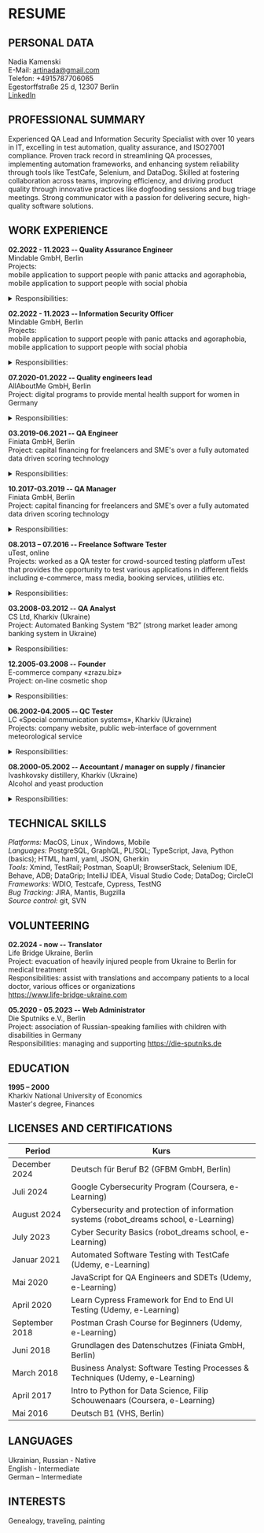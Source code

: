 # RESUME

## PERSONAL DATA
Nadia Kamenski\
E-Mail: artinada@gmail.com\
Telefon: +4915787706065\
Egestorffstraße 25 d, 12307 Berlin\
[LinkedIn](https://www.linkedin.com/in/nadia-kamenski-0749a323)

## PROFESSIONAL SUMMARY
Experienced QA Lead and Information Security Specialist with over 10 years in IT, excelling in test automation, quality assurance, and ISO27001 compliance. Proven track record in streamlining QA processes, implementing automation frameworks, and enhancing system reliability through tools like TestCafe, Selenium, and DataDog. Skilled at fostering collaboration across teams, improving efficiency, and driving product quality through innovative practices like dogfooding sessions and bug triage meetings. Strong communicator with a passion for delivering secure, high-quality software solutions.

## WORK EXPERIENCE
**02.2022 - 11.2023 -- Quality Assurance Engineer** \
Mindable GmbH, Berlin\
Projects: \
mobile application to support people with panic attacks and agoraphobia,\
mobile application to support people with  social phobia
<details>
<summary> Responsibilities: </summary>

  - Transitioning from using Notion to Jira for project management to improve tracking, reporting, and integration with development workflows; setting up appropriate workflows, epics, and labels. The migration was completed without data loss, and the team adopted Jira successfully within a month, benefiting from improved visibility and better sprint management.

  - Review and refine the backlog, ensuring all items were up-to-date, relevant, and prioritized according to business needs; conducted regular grooming sessions with stakeholders, clarified ambiguous requirements, removed obsolete tasks, and prioritized items and business impact criteria. The backlog became streamlined, with a 30% reduction in redundant items. 

  - I needed to clarify business needs for new features and ensure the development team had precise, actionable requirements; The requirements were delivered as clear user stories, reducing misunderstandings during development and cutting initial defect reports by 20%.

  - I needed to create comprehensive and detailed test cases to ensure all functionality outlined in the user stories was covered, including edge cases and acceptance criteria; analyzed each user story, clarified any ambiguous requirements with the Product Owner, and developed test cases covering positive, negative, and boundary scenarios. I ensured alignment with the acceptance criteria and shared the test cases with the team for feedback before execution. The detailed test cases improved defect detection by 40%, reduced rework during sprints, and ensured all features met user requirements upon release.

  - I was tasked with translating high-level business needs into user stories that aligned with the Agile process. The development cycle became more predictable.

  - Perform release testing to validate all functionalities across different devices; I executed test cases, tracked issues in Jira, and collaborated with developers to address critical defects quickly. The update was released on schedule with a 80% decrease in user-reported issues compared to the previous version.
</details>

**02.2022 - 11.2023 -- Information Security Officer**\
Mindable GmbH, Berlin\
Projects: \
mobile application to support people with panic attacks and agoraphobia,\
mobile application to support people with  social phobia
<details>
<summary> Responsibilities: </summary>

  - Preparing the organization for the ISO27001 certification reaudit, addressing previous findings and ensuring continuous compliance with the standard. I reviewed the findings from the initial audit, developed an action plan to resolve identified gaps, updated policies and procedures where needed, and conducted internal audits to validate compliance. The organization successfully passed the ISO27001 reaudit with no major findings, maintaining its certification and improving its overall information security maturity.

- I needed to create and implement a comprehensive set of information security policies, procedures, and guidelines tailored to the organization’s needs. I assessed the organization's current security posture, identified critical areas needing formal controls, and developed policies procedures and guidelines to safeguard the organization's information assets. The implementation provided a structured framework for ongoing risk management.

- Security requirements were often overlooked during process design, creating compliance risks and inefficiencies. I needed to ensure information security requirements were embedded into all key business processes without disrupting operations. I collaborated with department leads to identify security risks in existing processes, recommended mitigation measures, and established checkpoints in workflows to maintain compliance. Business processes became more resilient, and the organization improved compliance with security standards.

- I was responsible for conducting regular security audits and assessments to identify weaknesses and ensure controls were effective. I developed an audit schedule, created detailed assessment checklists, performed system and process reviews, and documented findings with actionable recommendations. The audits identified and resolved critical vulnerabilities.

- I was tasked with compiling and presenting comprehensive reports on security risks, incidents, and improvement efforts. I collected data from audits, incident logs feedback, prepared reports highlighting key risks and their business impact. I presented these findings in a clear, actionable format during leadership meetings. Senior management approved additional funding for security initiatives, enabling the implementation of advanced threat detection tools and improved risk management processes.
</details>

**07.2020-01.2022 -- Quality engineers lead**\
AllAboutMe GmbH, Berlin\
Project: digital programs to provide mental health support for women in Germany
<details>
<summary> Responsibilities: </summary>

  - I was responsible for analyzing high-level requirements and ensuring they were well-defined and testable; facilitated regular meetings with Product and Development teams to refine requirements, identify edge cases, and address ambiguities. This collaboration reduced requirement-related defects during development, streamlining the QA process

- I was responsible for improving the product team’s ability to create well-structured and testable user stories; conducted workshops on user story best practices, shared examples and templates to standardize the process. The quality of user stories improved significantly, reducing the need for clarification meetings by 30% and enabling smoother handoffs to the development and QA teams.

- I aimed to identify areas for improvement and implement solutions to enhance the team’s efficiency and output quality; introduced automated regression testing, optimized test case management, and implemented regular retrospectives to gather feedback from my team. QA productivity improved and the team consistently met sprint deadlines with fewer post-release issues

- I needed to establish a structured process to review, prioritize, and assign bugs for resolution in alignment with project timelines, introduced weekly bug triage meetings, bringing together developers, QA, and product stakeholders. I created a clear agenda, categorized bugs by severity and impact, and facilitated discussions to ensure consensus on priorities. The process improved bug resolution efficiency by 30%, reduced the backlog of unresolved issues, and enhanced collaboration between teams.

- As the lead, I was responsible for managing the team’s workload, resolving blockers, and fostering a collaborative environment; conducted one-on-one mentoring sessions, organized knowledge-sharing meetings, and ensured task distribution aligned with each team member's strengths. Team cohesion improved, and QA throughput increased by 25%, with team members gaining expertise in automation and exploratory testing.

- I was tasked with implementing a CI/CD pipeline for automated testing to accelerate the feedback loop; configured CircleCI pipelines to execute automated tests for every code push, ensuring early detection of defects.Test execution time reduced by 50%, and the pipeline became an integral part of the development process.

- I collaborated with another QA Engineer to implement the TestCafe-based E2E automation framework, contributed to designing test scenarios, creating reusable components, and debugging scripts. I also provided feedback on the framework’s structure and ensured alignment with the team’s testing strategy. The framework was successfully integrated into the QA process, achieving 80% coverage of critical workflows and reducing regression testing time by 50%

- I was responsible for analyzing test outcomes and delivering actionable reports to the team; reviewed test logs, categorized issues by severity, and created detailed reports highlighting root causes and recommended solutions

- I needed to review and standardize test documentation to ensure thorough coverage and alignment with requirements; introduced a peer review process for test scripts and documentation, providing constructive feedback to improve clarity and completeness. Test documentation quality improved significantly, and test execution consistency increased across the team.
</details>


**03.2019-06.2021 -- QA Engineer**\
Finiata GmbH, Berlin\
Project: capital financing for freelancers and SME's over a fully automated data driven scoring technology
<details>
<summary> Responsibilities: </summary> 

  - I was responsible for clarifying requirements and ensuring their testability, worked closely with Product and Development teams during planning sessions, identified potential gaps, and refined requirements to include clear acceptance criteria. This collaboration minimized requirement-related defects by 25% and streamlined the testing process.

- I collaborated with the team to create E2E tests using Java-based tools, ensuring comprehensive coverage of key features. I contributed by designing test scenarios, assisting with Selenium-based automation, and debugging scripts. I also provided feedback to refine and optimize test cases. The collaboration resulted in 90% coverage of critical workflows, detecting major defects early and enhancing the stability of releases

- I created and implemented a UI test automation framework using WDIO and Selenium, developed the framework from scratch, integrating it with CI/CD pipelines and creating reusable test modules for web application testing. The framework reduced manual testing time by 40% and ensured consistent test execution across environments

- I was tasked with creating a flexible and scalable framework to handle cross-platform automation. I implemented a TestCafe-based framework, established coding standards, and provided guidance to the team for writing maintainable test cases. The framework achieved 80% test coverage for critical flows and significantly reduced the release cycle time

- I needed to analyze test runs and provide actionable reports for the team and management, monitored test executions, categorized results by severity and functionality, and created detailed reports using visualizations and summaries. Reports enabled the team to prioritize defect resolution effectively, reducing the average defect fix time by 20%.

- I was tasked with reviewing and providing feedback on tests written in Cypress and Jest, I evaluated test cases for coverage, efficiency, and alignment with requirements, offering suggestions for optimization and identifying potential gaps. Code coverage increased by 15%, and the overall stability of integration tests improved, reducing regression defects.
</details>

**10.2017-03.2019 -- QA Manager**\
Finiata GmbH, Berlin\
Project: capital financing for freelancers and SME's over a fully automated data driven scoring technology
<details>
<summary> Responsibilities: </summary>

- I was responsible for analyzing requirements to ensure they were complete, clear, and testable; I worked closely with Product and Development teams during sprint planning, refined requirements, and provided input on edge cases and dependencies. This collaboration reduced requirement-related defects by 20% and ensured smoother development and testing cycles.

- I needed to evaluate test management tools and implement a suitable framework to streamline QA activities. I analyzed tools like TestRail, Zephyr, and others, selected TestRail as the most suitable option, and configured it to align with the team’s workflow. I also trained the team on its usage. The implementation improved test case organization, increased traceability, and reduced time spent on test management by 40%

- I was tasked with creating a test plan to ensure systematic testing of all application features and modules. I developed a detailed test plan outlining the scope, objectives, resources, and schedules for testing. I ensured the plan covered functional, integration, and regression tests. The test plan streamlined testing efforts, enabling the team to complete testing 20% faster while ensuring thorough coverage.

- I was responsible for setting up a monitoring solution to provide real-time alerts and visibility into production issues. I configured DataDog to monitor key application metrics and logs, set up custom dashboards to track error trends, and established alerting rules to notify the team of critical incidents. Monitoring reduced the average time to detect and respond to production issues by 50%, improving system reliability and user satisfaction.

- I aimed to enhance product quality by introducing dogfooding sessions where team members could test the product in real-world scenarios. I proposed the idea to leadership, organized cross-departmental dogfooding sessions, provided participants with test scenarios, and gathered feedback to identify improvement areas. The sessions uncovered critical usability issues and improved collaboration across teams, contributing to a more polished product prior to release.

- I needed to investigate reported issues and propose actionable solutions to resolve them. I analyzed logs and metrics from monitoring tools, identified root causes, and collaborated with developers to design and implement fixes. The resolution of critical errors improved system uptime by 15% and enhanced overall application stability.

- I was responsible for performing manual testing, both scripted and exploratory, to identify bugs and verify functionality. I executed detailed test cases, performed exploratory testing to uncover edge-case scenarios, and documented all findings in the bug-tracking system. My testing efforts identified 85% of critical defects before production, reducing post-release issues significantly.
</details>


**08.2013 – 07.2016 -- Freelance Software Tester**\
uTest, online\
Projects: worked as a QA tester for crowd-sourced testing platform uTest that provides the opportunity to test  various applications in different fields including e-commerce, mass media, booking services, utilities etc.
<details>
<summary> Responsibilities: </summary>

- I was responsible for performing various types of manual testing, including functional, GUI, regression, usability, and ad-hoc testing, to identify potential issues and ensure a seamless user experience. I meticulously executed test scenarios, conducted exploratory testing for edge cases, and validated application behavior across different devices and platforms. My efforts ensured that 95% of critical defects were identified and resolved prior to production, significantly improving the user experience and reducing post-release support issues.

- I was responsible for creating new test cases for application features and maintaining existing ones to reflect updates and changes. I authored detailed, reusable test cases with clear steps and expected outcomes, ensuring alignment with requirements. This effort improved the clarity and consistency of testing, reducing test preparation time by 30% and enhancing overall test coverage.

- I was tasked with reporting bugs effectively, providing detailed information to enable efficient debugging and resolution. I documented issues in the bug-tracking system with comprehensive descriptions, steps to reproduce, screenshots, and environment details. High-quality bug reports reduced the average resolution time by 25%, accelerating development cycles and improving team collaboration
</details>


**03.2008-03.2012 -- QA Analyst**\
CS Ltd, Kharkiv (Ukraine)\
Project: Automated Banking System “B2” (strong market leader among banking system in Ukraine)
<details>
<summary> Responsibilities: </summary>

  - I was responsible for planning testing activities to streamline QA efforts and ensure all aspects of the application were thoroughly tested. I developed detailed test schedules, identified key testing milestones, and allocated resources effectively to meet deadlines. Testing timelines were consistently met, reducing delays in the release cycle and ensuring higher product quality.

- I needed to gather and analyze requirements to ensure they were complete and testable. I collaborated with stakeholders to clarify business needs, documented requirements, and translated them into actionable testing objectives. Improved requirement clarity reduced requirement-related defects by 20%, enabling more efficient development and testing.

- I was responsible for creating detailed test cases for the automation needs. I authored test cases that covered edge cases, usability, and functionality scenarios. This effort increased test coverage by 30% and improved the accuracy of defect identification during testing.

- I was responsible for configuring environments and preparing test data to support testing activities. I created reusable test data sets, and documented the configurations for consistency. Test execution reliability improved significantly, reducing environment-related issues by 40%.

- I was tasked with executing GUI, functionality, and regression tests against new releases. I systematically conducted tests, documented results, and provided timely feedback to the development team on any issues found. My testing efforts helped ensure defect-free releases, improving customer satisfaction and reducing post-release issues.

- I was responsible for analyzing failures, making them reproducible, and reporting them effectively; I meticulously investigated issues, documented steps to reproduce, and provided detailed reports with screenshots and environment details. High-quality bug reports accelerated defect resolution by 30%, ensuring smoother development cycles.

- I collaborated with the automation team to create and execute Selenium scripts, assisted in writing reusable scripts, debugging automation failures, and validating test results for critical workflows. Automated test coverage increased by 25%, reducing manual testing efforts and improving release efficiency.
</details>


**12.2005-03.2008 -- Founder**\
E-commerce company «zrazu.biz» \
Project: on-line cosmetic shop
<details>
<summary> Responsibilities: </summary>

  - Worked on functional requirements for the website; 

- Executed acceptance and usability testing; 

- Carried out routine site maintenance, SEO; 

- Analyzed market trends through research;  

- Research for wholesale customers through cold calls, sending emails, face to face meetings. 
</details>

**06.2002-04.2005 -- QC Tester**\
LC «Special communication systems», Kharkiv (Ukraine)\
Projects: company website, public web-interface of government meteorological service
<details>
<summary> Responsibilities: </summary>

  - Performed functional and usability testing web application; 

- Participated in testing desktop applications; 

- Developed web-pages markup.
</details>

**08.2000-05.2002 -- Accountant / manager on supply / financier**\
Ivashkovsky distillery, Kharkiv (Ukraine)\
Alcohol and yeast production
<details>
<summary> Responsibilities: </summary>

  - Researched of the market of raw material in regions of Ukraine, analysis of offers; carrying out of negotiations  with suppliers;  

- Worked with multiple accountant and marketing applications; 

- Created reports, charts and presentations. 
</details>

## TECHNICAL SKILLS 
_Platforms:_ 		MacOS, Linux , Windows, Mobile\
_Languages:_		PostgreSQL, GraphQL, PL/SQL; TypeScript, Java, Python (basics); HTML, haml, yaml,  JSON, Gherkin\
_Tools:_ 		Xmind, TestRail; Postman, SoapUI; BrowserStack, Selenium IDE, Behave, ADB; 		DataGrip;  IntelliJ IDEA, Visual Studio Code; DataDog; CircleCI\
_Frameworks:_ 		WDIO, Testcafe, Cypress, TestNG \
_Bug Tracking:_ 		JIRA, Mantis, Bugzilla \
_Source control:_ 		git, SVN

## VOLUNTEERING
**02.2024 - now -- Translator**\
Life Bridge Ukraine, Berlin\
Project: evacuation of heavily injured people from Ukraine to Berlin for medical treatment\
Responsibilities: assist with translations and  accompany patients to a local doctor, various offices or organizations\
https://www.life-bridge-ukraine.com

**05.2020 - 05.2023 -- Web Administrator**\
Die Sputniks e.V., Berlin\
Project: association of Russian-speaking families with children with disabilities in Germany\
Responsibilities: managing and supporting https://die-sputniks.de

## EDUCATION 
**1995 – 2000**\
Kharkiv National University of Economics\
Master's degree, Finances

## LICENSES AND CERTIFICATIONS 

| Period  | Kurs |
| ------------- | ------------- |
| December 2024  | Deutsch für Beruf B2 (GFBM GmbH, Berlin)  |
| Juli 2024  | Google Cybersecurity Program (Coursera, e-Learning)  |
| August 2024 | Cybersecurity and protection of information systems (robot_dreams school, e-Learning) |		
| July 2023 | Cyber Security Basics (robot_dreams school, e-Learning) |			
| Januar 2021 | Automated Software Testing with TestCafe (Udemy, e-Learning) |		 
| Mai 2020 | JavaScript for QA Engineers and SDETs (Udemy, e-Learning) |
| April 2020 | Learn Cypress Framework for End to End UI Testing (Udemy, e-Learning)  |
| September 2018 | Postman Crash Course for Beginners (Udemy, e-Learning) |	
| Juni 2018 | Grundlagen des Datenschutzes (Finiata GmbH, Berlin) |			
| March 2018 | Business Analyst: Software Testing Processes & Techniques (Udemy, e-Learning) |
| April 2017 | Intro to Python for Data Science, Filip Schouwenaars (Coursera, e-Learning) |
| Mai 2016 | Deutsch B1 (VHS, Berlin) |		

## LANGUAGES 
Ukrainian, Russian - Native \
English - Intermediate \
German – Intermediate 

## INTERESTS 
Genealogy, traveling, painting
